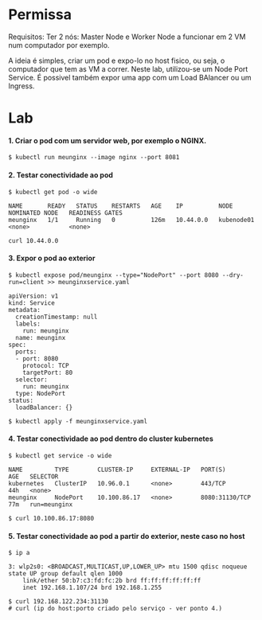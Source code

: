 # Permissa

Requisitos: Ter 2 nós: Master Node e Worker Node a funcionar em 2 VM num computador por exemplo.

A ideia é simples, criar um pod e expo-lo no host fisico, ou seja, o computador que tem as VM a correr. Neste lab, utilizou-se um Node Port Service. É possivel também expor uma app com um Load BAlancer ou um Ingress.

# Lab

#### 1. Criar o pod com um servidor web, por exemplo o NGINX.

```
$ kubectl run meunginx --image nginx --port 8081
```

#### 2. Testar conectividade ao pod


```
$ kubectl get pod -o wide

NAME       READY   STATUS    RESTARTS   AGE    IP          NODE         NOMINATED NODE   READINESS GATES
meunginx   1/1     Running   0          126m   10.44.0.0   kubenode01   <none>           <none>
```

```
curl 10.44.0.0
```

#### 3. Expor o pod ao exterior

```
$ kubectl expose pod/meunginx --type="NodePort" --port 8080 --dry-run=client >> meunginxservice.yaml

apiVersion: v1
kind: Service
metadata:
  creationTimestamp: null
  labels:
    run: meunginx
  name: meunginx
spec:
  ports:
  - port: 8080
    protocol: TCP
    targetPort: 80
  selector:
    run: meunginx
  type: NodePort
status:
  loadBalancer: {}

$ kubectl apply -f meunginxservice.yaml
```

#### 4. Testar conectividade ao pod dentro do cluster kubernetes

```
$ kubectl get service -o wide

NAME         TYPE        CLUSTER-IP     EXTERNAL-IP   PORT(S)          AGE   SELECTOR
kubernetes   ClusterIP   10.96.0.1      <none>        443/TCP          44h   <none>
meunginx     NodePort    10.100.86.17   <none>        8080:31130/TCP   77m   run=meunginx

$ curl 10.100.86.17:8080
```



#### 5. Testar conectividade ao pod a partir do exterior, neste caso no host

```
$ ip a

3: wlp2s0: <BROADCAST,MULTICAST,UP,LOWER_UP> mtu 1500 qdisc noqueue state UP group default qlen 1000
    link/ether 50:b7:c3:fd:fc:2b brd ff:ff:ff:ff:ff:ff
    inet 192.168.1.107/24 brd 192.168.1.255

$ curl 192.168.122.234:31130
# curl (ip do host:porto criado pelo serviço - ver ponto 4.)

```


